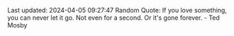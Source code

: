 Last updated: 2024-04-05 09:27:47
Random Quote: If you love something, you can never let it go. Not even for a second. Or it's gone forever. - Ted Mosby